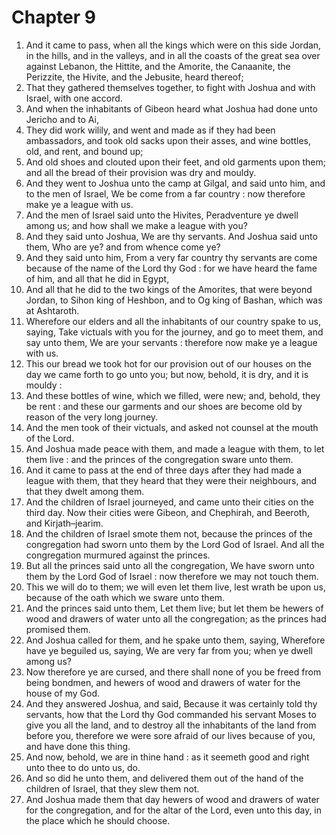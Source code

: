 # Chapter 9

1. And it came to pass, when all the kings which were on this side Jordan, in the hills, and in the valleys, and in all the coasts of the great sea over against Lebanon, the Hittite, and the Amorite, the Canaanite, the Perizzite, the Hivite, and the Jebusite, heard thereof;
2. That they gathered themselves together, to fight with Joshua and with Israel, with one accord.
3. And when the inhabitants of Gibeon heard what Joshua had done unto Jericho and to Ai,
4. They did work wilily, and went and made as if they had been ambassadors, and took old sacks upon their asses, and wine bottles, old, and rent, and bound up;
5. And old shoes and clouted upon their feet, and old garments upon them; and all the bread of their provision was dry and mouldy.
6. And they went to Joshua unto the camp at Gilgal, and said unto him, and to the men of Israel, We be come from a far country : now therefore make ye a league with us.
7. And the men of Israel said unto the Hivites, Peradventure ye dwell among us; and how shall we make a league with you?
8. And they said unto Joshua, We are thy servants. And Joshua said unto them, Who are ye? and from whence come ye?
9. And they said unto him, From a very far country thy servants are come because of the name of the Lord thy God : for we have heard the fame of him, and all that he did in Egypt,
10. And all that he did to the two kings of the Amorites, that were beyond Jordan, to Sihon king of Heshbon, and to Og king of Bashan, which was at Ashtaroth.
11. Wherefore our elders and all the inhabitants of our country spake to us, saying, Take victuals with you for the journey, and go to meet them, and say unto them, We are your servants : therefore now make ye a league with us.
12. This our bread we took hot for our provision out of our houses on the day we came forth to go unto you; but now, behold, it is dry, and it is mouldy :
13. And these bottles of wine, which we filled, were new; and, behold, they be rent : and these our garments and our shoes are become old by reason of the very long journey.
14. And the men took of their victuals, and asked not counsel at the mouth of the Lord.
15. And Joshua made peace with them, and made a league with them, to let them live : and the princes of the congregation sware unto them.
16. And it came to pass at the end of three days after they had made a league with them, that they heard that they were their neighbours, and that they dwelt among them.
17. And the children of Israel journeyed, and came unto their cities on the third day. Now their cities were Gibeon, and Chephirah, and Beeroth, and Kirjath–jearim.
18. And the children of Israel smote them not, because the princes of the congregation had sworn unto them by the Lord God of Israel. And all the congregation murmured against the princes.
19. But all the princes said unto all the congregation, We have sworn unto them by the Lord God of Israel : now therefore we may not touch them.
20. This we will do to them; we will even let them live, lest wrath be upon us, because of the oath which we sware unto them.
21. And the princes said unto them, Let them live; but let them be hewers of wood and drawers of water unto all the congregation; as the princes had promised them.
22. And Joshua called for them, and he spake unto them, saying, Wherefore have ye beguiled us, saying, We are very far from you; when ye dwell among us?
23. Now therefore ye are cursed, and there shall none of you be freed from being bondmen, and hewers of wood and drawers of water for the house of my God.
24. And they answered Joshua, and said, Because it was certainly told thy servants, how that the Lord thy God commanded his servant Moses to give you all the land, and to destroy all the inhabitants of the land from before you, therefore we were sore afraid of our lives because of you, and have done this thing.
25. And now, behold, we are in thine hand : as it seemeth good and right unto thee to do unto us, do.
26. And so did he unto them, and delivered them out of the hand of the children of Israel, that they slew them not.
27. And Joshua made them that day hewers of wood and drawers of water for the congregation, and for the altar of the Lord, even unto this day, in the place which he should choose.

